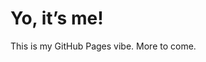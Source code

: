 <!DOCTYPE html>
<html>
<head>
    <title>My First GitHub Page</title>
</head>
<body>
    <h1>Yo, it’s me!</h1>
    <p>This is my GitHub Pages vibe. More to come.</p>
</body>
</html>
